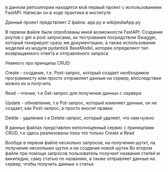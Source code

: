 в данном репозитории находится мой первый проект с использованием FastAPI. 
Написан он в ходе практики в институте

Данный проект предствляет 2 файла: app.py и wikipediaApp.py

В первом файле были опробованы мной возможности FastAPI:
Создание роутов с get и post запросами, их тестрование посредством Swagger, который генерирует сразу же документацию, а также использование моделей из модуля pydantick BaseModel, которве определяют тип возвращаемого ответа и отправленого запроса

Немного про принципы CRUD:

Create - создание, т.е. Post-запрос, который создает необходимое программисту илм просто отправляет данные на сервер, впоследствии можно их и получить

Read - чтение, т.е Get-запрос для получения данных с сервера

Update - обновление, т.е Put-запрос, который изменяет данные, он не создает, как Post-запрос, а просто вносит правки

Delete - удаление  т.е Delete-запрос, который удаляет, что нам нужно

В данных файлах представлен неполноценный сервис с приницпами CRUD, т.к здесь реализованы пока что только Create и Read

Вообще в первом файле несколько запросов, на получение шуткт, на получение нескольких шуток и на создание новой шутки
Во втором файле при помощи запросов пользователь получает названия статей м википедии, саму статью по названию, а также отправляет данные на сервер, чтобы получить  данные о статье
